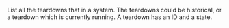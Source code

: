 List all the teardowns that in a system. The teardowns could be historical, or a teardown which is currently running. A teardown has an ID and a state.
